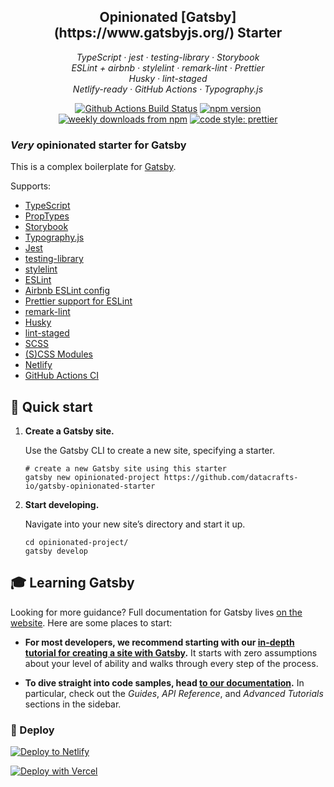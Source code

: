 <h2 align="center">Opinionated [Gatsby](https://www.gatsbyjs.org/) Starter</h2>

<p align="center">
  <em>
    TypeScript
    · jest
    · testing-library
    · Storybook
  </em>
  <br />
  <em>
    ESLint + airbnb
    · stylelint
    · remark-lint
    · Prettier
  </em>
  <br />
  <em>
    Husky
    · lint-staged
  </em>
  <br />
  <em>
    Netlify-ready
    · GitHub Actions
    · Typography.js
  </em>
</p>

<p align="center">
  <a href="https://github.com/prettier/prettier/actions?query=workflow%3AMain+branch%3Amaster">
    <img alt="Github Actions Build Status" src="https://img.shields.io/github/workflow/status/datacrafts-io/gatsby-opinionated-starter/Main?label=Build&style=flat-square"></a>
    
  <a href="https://www.npmjs.com/package/gatsby-opinionated-starter">
    <img alt="npm version" src="https://img.shields.io/npm/v/gatsby-opinionated-starter.svg?style=flat-square"></a>
  <a href="https://www.npmjs.com/package/gatsby-opinionated-starter">
    <img alt="weekly downloads from npm" src="https://img.shields.io/npm/dw/gatsby-opinionated-starter.svg?style=flat-square"></a>
  <a href="https://github.com/prettier/prettier">
    <img alt="code style: prettier" src="https://img.shields.io/badge/code_style-prettier-ff69b4.svg?style=flat-square"></a>
</p>


### _Very_ opinionated starter for Gatsby

This is a complex boilerplate for [Gatsby](https://github.com/gatsbyjs/gatsby).

Supports:
* [TypeScript](https://www.typescriptlang.org/)
* [PropTypes](https://github.com/facebook/prop-types)
* [Storybook](https://storybook.js.org/)
* [Typography.js](https://kyleamathews.github.io/typography.js/)
* [Jest](https://jestjs.io/)
* [testing-library](https://testing-library.com/)
* [stylelint](https://stylelint.io/)
* [ESLint](https://eslint.org/)
* [Airbnb ESLint config](https://github.com/airbnb/javascript)
* [Prettier support for ESLint](https://github.com/prettier/eslint-plugin-prettier)
* [remark-lint](https://remark.js.org/)
* [Husky](https://github.com/typicode/husky)
* [lint-staged](https://github.com/okonet/lint-staged)
* [SCSS](https://sass-lang.com/)
* [(S)CSS Modules](https://github.com/css-modules/css-modules)
* [Netlify](https://www.netlify.com/)
* [GitHub Actions CI](https://github.com/features/actions)

## 🚀 Quick start

1.  **Create a Gatsby site.**

    Use the Gatsby CLI to create a new site, specifying a starter.

    ```shell
    # create a new Gatsby site using this starter
    gatsby new opinionated-project https://github.com/datacrafts-io/gatsby-opinionated-starter
    ```

1.  **Start developing.**

    Navigate into your new site’s directory and start it up.

    ```shell
    cd opinionated-project/
    gatsby develop
    ```

## 🎓 Learning Gatsby

Looking for more guidance? Full documentation for Gatsby lives [on the website](https://www.gatsbyjs.org/). Here are some places to start:

- **For most developers, we recommend starting with our [in-depth tutorial for creating a site with Gatsby](https://www.gatsbyjs.org/tutorial/).** It starts with zero assumptions about your level of ability and walks through every step of the process.

- **To dive straight into code samples, head [to our documentation](https://www.gatsbyjs.org/docs/).** In particular, check out the _Guides_, _API Reference_, and _Advanced Tutorials_ sections in the sidebar.

### 💫 Deploy

[![Deploy to Netlify](https://www.netlify.com/img/deploy/button.svg)](https://app.netlify.com/start/deploy?repository=https://github.com/dacrafts-io/gatsby-opinionated-starter)

[![Deploy with Vercel](https://vercel.com/button)](https://vercel.com/import/project?template=https://github.com/dacrafts-io/gatsby-opinionated-starter)
